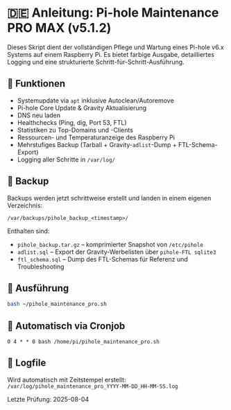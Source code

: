 # 🇩🇪 Anleitung: Pi-hole Maintenance PRO MAX (v5.1.2)

Dieses Skript dient der vollständigen Pflege und Wartung eines Pi-hole v6.x Systems auf einem Raspberry Pi. Es bietet farbige Ausgabe, detailliertes Logging und eine strukturierte Schritt-für-Schritt-Ausführung.

## 🧰 Funktionen

- Systemupdate via `apt` inklusive Autoclean/Autoremove
- Pi-hole Core Update & Gravity Aktualisierung
- DNS neu laden
- Healthchecks (Ping, dig, Port 53, FTL)
- Statistiken zu Top-Domains und -Clients
- Ressourcen- und Temperaturanzeige des Raspberry Pi
- Mehrstufiges Backup (Tarball + Gravity-`adlist`-Dump + FTL-Schema-Export)
- Logging aller Schritte in `/var/log/`

## 📁 Backup

Backups werden jetzt schrittweise erstellt und landen in einem eigenen Verzeichnis:

`/var/backups/pihole_backup_<timestamp>/`

Enthalten sind:

- `pihole_backup.tar.gz` – komprimierter Snapshot von `/etc/pihole`
- `adlist.sql` – Export der Gravity-Werbelisten über `pihole-FTL sqlite3`
- `ftl_schema.sql` – Dump des FTL-Schemas für Referenz und Troubleshooting

## 🔧 Ausführung

```bash
bash ~/pihole_maintenance_pro.sh
```

## 🔁 Automatisch via Cronjob

```cron
0 4 * * 0 bash /home/pi/pihole_maintenance_pro.sh
```

## 📝 Logfile

Wird automatisch mit Zeitstempel erstellt:
`/var/log/pihole_maintenance_pro_YYYY-MM-DD_HH-MM-SS.log`

Letzte Prüfung: 2025-08-04
